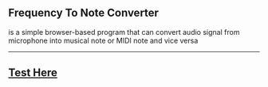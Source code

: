 ## Frequency To Note Converter

is a simple browser-based program that can convert audio signal from microphone into musical note or MIDI note and vice versa

---
## [Test Here](https://fmented.github.io/freq-converter/)

